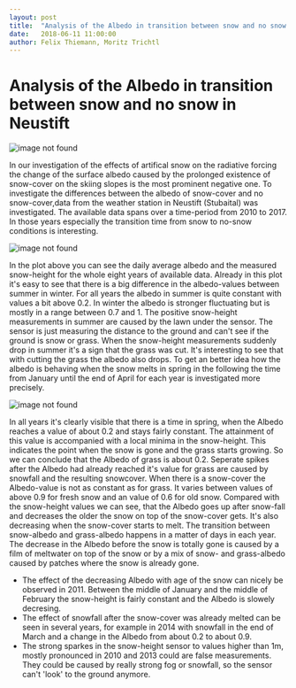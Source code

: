 ```yaml
---
layout: post
title:  "Analysis of the Albedo in transition between snow and no snow in Neustift"
date:   2018-06-11 11:00:00
author: Felix Thiemann, Moritz Trichtl
---
```


# Analysis of the Albedo in transition between snow and no snow in Neustift

![image not found](/img/posts/Neustift_images/neustift_station.jpg)


In our investigation of the effects of artifical snow on the radiative forcing the change of the surface albedo caused by the prolonged existence of snow-cover on the skiing slopes is the most prominent negative one. To investigate the differences between the albedo of snow-cover and no snow-cover,data from the weather station in Neustift (Stubaital) was investigated.
The available data spans over a time-period from 2010 to 2017. In those years especially the transition time from snow to no-snow conditions is interesting.

![image not found](/img/posts/Neustift_images/plot_alltime.png)


In the plot above you can see the daily average albedo and the measured snow-height for the whole eight years of available data. Already in this plot it's easy to see that there is a big difference in the albedo-values between summer in winter. For all years the albedo in summer is quite constant with values a bit above 0.2. In winter the albedo is stronger fluctuating but is mostly in a range between 0.7 and 1.
The positive snow-height measurements in summer are caused by the lawn under the sensor. The sensor is just measuring the distance to the ground and can't see if the ground is snow or grass. When the snow-height measurements suddenly drop in summer it's a sign that the grass was cut. It's interesting to see that with cutting the grass the albedo also drops.
To get an better idea how the albedo is behaving when the snow melts in spring in the following the time from January until the end of April for each year is investigated more precisely.

![image not found](/img/posts/Neustift_images/plot_transition.png)

In all years it's clearly visible that there is a time in spring, when the Albedo reaches a value of about 0.2 and stays fairly constant. The attainment of this value is accompanied with a local minima in the snow-height. This indicates the point when the snow is gone and the grass starts growing. So we can conclude that the Albedo of grass is about 0.2. Seperate spikes after the Albedo had already reached it's value for grass are caused by snowfall and the resulting snowcover.
When there is a snow-cover the Albedo-value is not as constant as for grass. It varies between values of above 0.9 for fresh snow and an value of 0.6 for old snow. Compared with the snow-height values we can see, that the Albedo goes up after snow-fall and decreases the older the snow on top of the snow-cover gets. It's also decreasing when the snow-cover starts to melt.
The transition between snow-albedo and grass-albedo happens in a matter of days in each year. The decrease in the Albedo before the snow is totally gone is caused by a film of meltwater on top of the snow or by a mix of snow- and grass-albedo caused by patches where the snow is already gone.

* The effect of the decreasing Albedo with age of the snow can nicely be observed in 2011. Between the middle of January and the middle of February the snow-height is fairly constant and the Albedo is slowely decresing.
* The effect of snowfall after the snow-cover was already melted can be seen in several years, for example in 2014 with snowfall in the end of March and a change in the Albedo from about 0.2 to about 0.9.
* The strong sparkes in the snow-height sensor to values higher than 1m, mostly pronounced in 2010 and 2013 could are false measurements. They could be caused by really strong fog or snowfall, so the sensor can't 'look' to the ground anymore.
